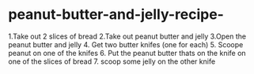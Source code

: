 # peanut-butter-and-jelly-recipe-
1.Take out 2 slices of bread
2.Take out peanut butter and jelly
3.Open the peanut butter and jelly
4. Get two butter knifes (one for each)
5. Scoope peanut on one of the knifes
6. Put the peanut butter thats on the knife on one of the slices of bread 
7. scoop some jelly on the other knife 
